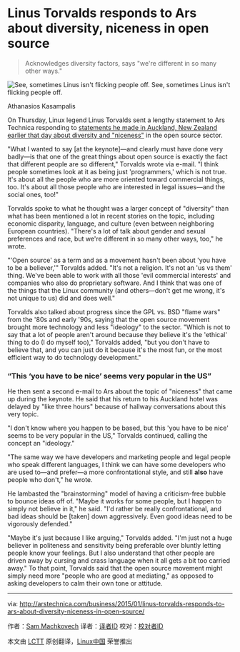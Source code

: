 Linus Torvalds responds to Ars about diversity, niceness in open source
================================================================================
> Acknowledges diversity factors, says "we're different in so many other ways."

![See, sometimes Linus isn't flicking people off.](http://cdn.arstechnica.net/wp-content/uploads/2013/09/linus-torvalds.jpg)
See, sometimes Linus isn't flicking people off.

Athanasios Kasampalis

On Thursday, Linux legend Linus Torvalds sent a lengthy statement to Ars Technica responding to [statements he made in Auckland, New Zealand earlier that day about diversity and "niceness"][2] in the open source sector.

"What I wanted to say [at the keynote]—and clearly must have done very badly—is that one of the great things about open source is exactly the fact that different people are so different," Torvalds wrote via e-mail. "I think people sometimes look at it as being just 'programmers,' which is not true. It's about all the people who are more oriented toward commercial things, too. It's about all those people who are interested in legal issues—and the social ones, too!"

Torvalds spoke to what he thought was a larger concept of "diversity" than what has been mentioned a lot in recent stories on the topic, including economic disparity, language, and culture (even between neighboring European countries). "There's a lot of talk about gender and sexual preferences and race, but we're different in so many other ways, too," he wrote.

"'Open source' as a term and as a movement hasn't been about 'you have to be a believer,'" Torvalds added. "It's not a religion. It's not an 'us vs them' thing. We've been able to work with all those 'evil commercial interests' and companies who also do proprietary software. And I think that was one of the things that the Linux community (and others—don't get me wrong, it's not unique to us) did and does well."

Torvalds also talked about progress since the GPL vs. BSD "flame wars" from the '80s and early '90s, saying that the open source movement brought more technology and less "ideology" to the sector. "Which is not to say that a lot of people aren't around because they believe it's the 'ethical' thing to do (I do myself too)," Torvalds added, "but you don't have to believe that, and you can just do it because it's the most fun, or the most efficient way to do technology development."

### “This ‘you have to be nice’ seems very popular in the US” ###

He then sent a second e-mail to Ars about the topic of "niceness" that came up during the keynote. He said that his return to his Auckland hotel was delayed by "like three hours" because of hallway conversations about this very topic.

"I don't know where you happen to be based, but this 'you have to be nice' seems to be very popular in the US," Torvalds continued, calling the concept an "ideology."

"The same way we have developers and marketing people and legal people who speak different languages, I think we can have some developers who are used to—and prefer—a more confrontational style, and still **also** have people who don't," he wrote.

He lambasted the "brainstorming" model of having a criticism-free bubble to bounce ideas off of. "Maybe it works for some people, but I happen to simply not believe in it," he said. "I'd rather be really confrontational, and bad ideas should be [taken] down aggressively. Even good ideas need to be vigorously defended."

"Maybe it's just because I like arguing," Torvalds added. "I'm just not a huge believer in politeness and sensitivity being preferable over bluntly letting people know your feelings. But I also understand that other people are driven away by cursing and crass language when it all gets a bit too carried away." To that point, Torvalds said that the open source movement might simply need more "people who are good at mediating," as opposed to asking developers to calm their own tone or attitude.

--------------------------------------------------------------------------------

via: http://arstechnica.com/business/2015/01/linus-torvalds-responds-to-ars-about-diversity-niceness-in-open-source/

作者：[Sam Machkovech][a]
译者：[译者ID](https://github.com/译者ID)
校对：[校对者ID](https://github.com/校对者ID)

本文由 [LCTT](https://github.com/LCTT/TranslateProject) 原创翻译，[Linux中国](http://linux.cn/) 荣誉推出

[a]:http://arstechnica.com/author/samred/
[1]:https://secure.flickr.com/photos/12693492@N04/1338136415/in/photolist-33fikv-3jXFce-3ALpLy-4m6Shj-4pADUg-4pHwcW-4rNTR7-4GMhKc-4HM2qp-4JSHKa-4PomQo-4SKxMo-58LBYf-5iVNX6-5tXbB8-5xi67A-5A8rRc-5C8fAT-5Ccxjw-5EcYvx-5UoNTc-5UoVJK-5Uti6q-5UuiX2-5UuE2B-5UyEJu-5UyHMf-5UyJ2G-5UFbXP-5UFg8Z-5UFhwV-5UKDkG-5UKDP9-5UTHGv-5XM2s2-5YFmLu-65N31L-6pSwh7-6trmfx-6H2uZP-6JVV4V-71qkot-71BBbk-72vuYo-73j9yB-79aQ2a-79bfqe-79EKPH-79EXvD-79PuG5-7a4BxF
[2]:http://arstechnica.com/business/2015/01/linus-torvalds-on-why-he-isnt-nice-i-dont-care-about-you/